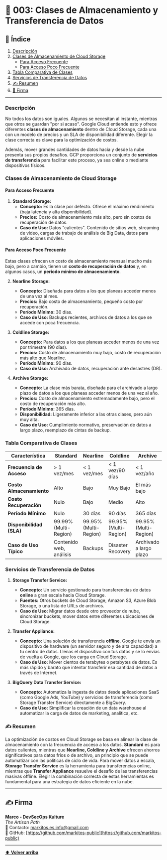
# 📜 003: Clases de Almacenamiento y Transferencia de Datos

## 📝 Índice

1.  [Descripción](#descripción)
2.  [Clases de Almacenamiento de Cloud Storage](#clases-de-almacenamiento-de-cloud-storage)
    *   [Para Acceso Frecuente](#para-acceso-frecuente)
    *   [Para Acceso Poco Frecuente](#para-acceso-poco-frecuente)
3.  [Tabla Comparativa de Clases](#tabla-comparativa-de-clases)
4.  [Servicios de Transferencia de Datos](#servicios-de-transferencia-de-datos)
5.  [✍️ Resumen](#resumen)
6.  [🔖 Firma](#firma)

---

### Descripción

No todos los datos son iguales. Algunos se necesitan al instante, mientras que otros se guardan "por si acaso". Google Cloud entiende esto y ofrece diferentes **clases de almacenamiento** dentro de Cloud Storage, cada una con un modelo de precios y un SLA de disponibilidad diferente. Elegir la clase correcta es clave para la optimización de costos.

Además, mover grandes cantidades de datos hacia y desde la nube presenta sus propios desafíos. GCP proporciona un conjunto de **servicios de transferencia** para facilitar este proceso, ya sea online o mediante dispositivos físicos.

### Clases de Almacenamiento de Cloud Storage

#### Para Acceso Frecuente

1.  **Standard Storage:**
    *   **Concepto:** Es la clase por defecto. Ofrece el máximo rendimiento (baja latencia y alta disponibilidad).
    *   **Precios:** Costo de almacenamiento más alto, pero sin costos de recuperación de datos.
    *   **Caso de Uso:** Datos "calientes". Contenido de sitios web, streaming de video, cargas de trabajo de análisis de Big Data, datos para aplicaciones móviles.

#### Para Acceso Poco Frecuente

Estas clases ofrecen un costo de almacenamiento mensual mucho más bajo, pero a cambio, tienen un **costo de recuperación de datos** y, en algunos casos, un **período mínimo de almacenamiento**.

2.  **Nearline Storage:**
    *   **Concepto:** Diseñada para datos a los que planeas acceder menos de una vez al mes.
    *   **Precios:** Bajo costo de almacenamiento, pequeño costo por recuperación.
    *   **Período Mínimo:** 30 días.
    *   **Caso de Uso:** Backups recientes, archivos de datos a los que se accede con poca frecuencia.

3.  **Coldline Storage:**
    *   **Concepto:** Para datos a los que planeas acceder menos de una vez por trimestre (90 días).
    *   **Precios:** Costo de almacenamiento muy bajo, costo de recuperación más alto que Nearline.
    *   **Período Mínimo:** 90 días.
    *   **Caso de Uso:** Archivado de datos, recuperación ante desastres (DR).

4.  **Archive Storage:**
    *   **Concepto:** La clase más barata, diseñada para el archivado a largo plazo de datos a los que planeas acceder menos de una vez al año.
    *   **Precios:** Costo de almacenamiento extremadamente bajo, pero el costo de recuperación más alto.
    *   **Período Mínimo:** 365 días.
    *   **Disponibilidad:** Ligeramente inferior a las otras clases, pero aún muy alta.
    *   **Caso de Uso:** Cumplimiento normativo, preservación de datos a largo plazo, reemplazo de cintas de backup.

### Tabla Comparativa de Clases

| Característica         | Standard                | Nearline                | Coldline                | Archive                 |
| ---------------------- | ----------------------- | ----------------------- | ----------------------- | ----------------------- |
| **Frecuencia de Acceso** | > 1 vez/mes             | < 1 vez/mes             | < 1 vez/90 días         | < 1 vez/año             |
| **Costo Almacenamiento** | Alto                    | Bajo                    | Muy Bajo                | El más bajo             |
| **Costo Recuperación**   | Nulo                    | Bajo                    | Medio                   | Alto                    |
| **Período Mínimo**     | Nulo                    | 30 días                 | 90 días                 | 365 días                |
| **Disponibilidad (SLA)** | 99.99% (Multi-Region)   | 99.95% (Multi-Region)   | 99.95% (Multi-Region)   | 99.95% (Multi-Region)   |
| **Caso de Uso Típico**   | Contenido web, análisis | Backups                 | Disaster Recovery       | Archivado a largo plazo  |

### Servicios de Transferencia de Datos

1.  **Storage Transfer Service:**
    *   **Concepto:** Un servicio gestionado para transferencias de datos **online** a gran escala hacia Cloud Storage.
    *   **Fuentes:** Otros buckets de Cloud Storage, Amazon S3, Azure Blob Storage, o una lista de URLs de archivos.
    *   **Caso de Uso:** Migrar datos desde otro proveedor de nube, sincronizar buckets, mover datos entre diferentes ubicaciones de Cloud Storage.

2.  **Transfer Appliance:**
    *   **Concepto:** Una solución de transferencia **offline**. Google te envía un dispositivo de hardware (un servidor seguro y de alta capacidad) a tu centro de datos. Llenas el dispositivo con tus datos y se lo envías de vuelta a Google, que los carga en Cloud Storage.
    *   **Caso de Uso:** Mover cientos de terabytes o petabytes de datos. Es más rápido y barato que intentar transferir esa cantidad de datos a través de Internet.

3.  **BigQuery Data Transfer Service:**
    *   **Concepto:** Automatiza la ingesta de datos desde aplicaciones SaaS (como Google Ads, YouTube) y servicios de transferencia (como Storage Transfer Service) directamente a BigQuery.
    *   **Caso de Uso:** Simplificar la creación de un data warehouse al automatizar la carga de datos de marketing, analítica, etc.

### ✍️ Resumen

La optimización de costos en Cloud Storage se basa en alinear la clase de almacenamiento con la frecuencia de acceso a los datos. **Standard** es para datos calientes, mientras que **Nearline, Coldline y Archive** ofrecen ahorros significativos para datos fríos o de archivo, un principio que se puede automatizar con las políticas de ciclo de vida. Para mover datos a escala, **Storage Transfer Service** es la herramienta para transferencias online, mientras que **Transfer Appliance** resuelve el desafío de las transferencias masivas offline. Elegir la combinación correcta de estas herramientas es fundamental para una estrategia de datos eficiente en la nube.

---

## ✍️ Firma

**Marco - DevSecOps Kulture**  
*The Artisan Path*  
📧 Contacto: [markitos.es.info@gmail.com](mailto:markitos.es.info@gmail.com)  
🐙 GitHub: [https://github.com/markitos-public](https://github.com/markitos-public)

---

[⬆️ **Volver arriba**](#-003-clases-de-almacenamiento-y-transferencia-de-datos)
